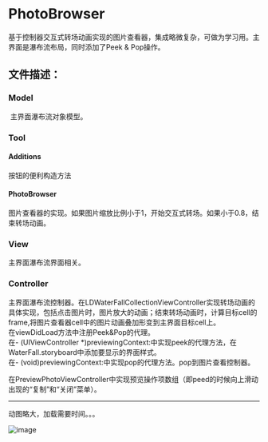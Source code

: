 # PhotoBrowser
基于控制器交互式转场动画实现的图片查看器，集成略微复杂，可做为学习用。主界面是瀑布流布局，同时添加了Peek & Pop操作。

## 文件描述：
### Model
  主界面瀑布流对象模型。
 
### Tool
#### Additions
 按钮的便利构造方法
#### PhotoBrowser
 图片查看器的实现。如果图片缩放比例小于1，开始交互式转场。如果小于0.8，结束转场动画。

### View
 主界面瀑布流界面相关。

### Controller
 主界面瀑布流控制器。在LDWaterFallCollectionViewController实现转场动画的具体实现，包括点击图片时，图片放大的动画；结束转场动画时，计算目标cell的frame,将图片查看器cell中的图片动画叠加形变到主界面目标cell上。  
 在viewDidLoad方法中注册Peek&Pop的代理。  
 在- (UIViewController *)previewingContext:中实现peek的代理方法，在WaterFall.storyboard中添加要显示的界面样式。  
 在- (void)previewingContext:中实现pop的代理方法。pop到图片查看控制器。  

在PreviewPhotoViewController中实现预览操作项数组（即peed的时候向上滑动出现的“复制”和“关闭”菜单）。  

---
动图略大，加载需要时间。。。

![image](https://github.com/HONG321/PhotoBrowser/blob/master/PhotoBrowser/PhotoBrowser/Screenshots/图片查看器.gif)
